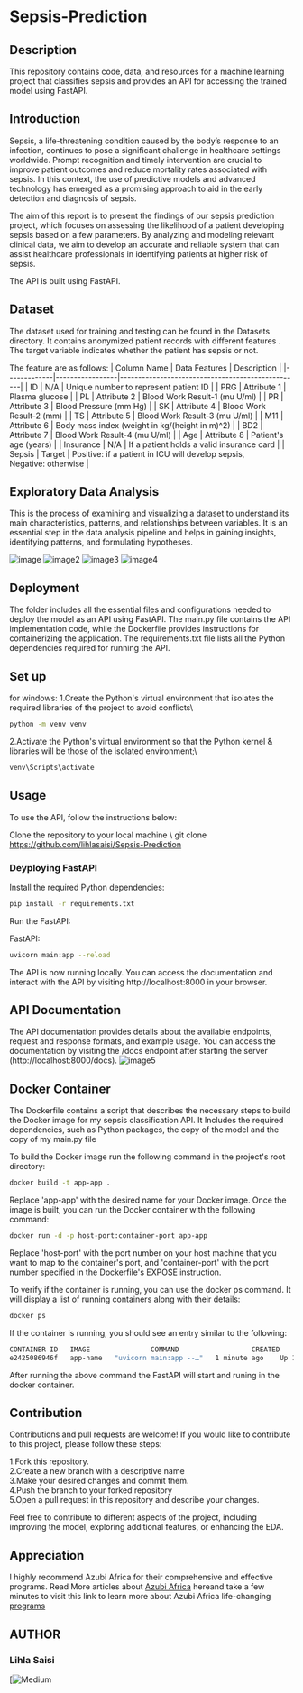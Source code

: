 # Sepsis-Prediction

## Description
This repository contains code, data, and resources for a machine learning project that classifies sepsis and provides an API for accessing the trained model using FastAPI.

## Introduction
Sepsis, a life-threatening condition caused by the body’s response to an infection, continues to pose a significant challenge in healthcare settings worldwide. Prompt recognition and timely intervention are crucial to improve patient outcomes and reduce mortality rates associated with sepsis. In this context, the use of predictive models and advanced technology has emerged as a promising approach to aid in the early detection and diagnosis of sepsis.

The aim of this report is to present the findings of our sepsis prediction project, which focuses on assessing the likelihood of a patient developing sepsis based on a few parameters. By analyzing and modeling relevant clinical data, we aim to develop an accurate and reliable system that can assist healthcare professionals in identifying patients at higher risk of sepsis.

The API is built using FastAPI.

## Dataset
The dataset used for training and testing can be found in the Datasets directory. It contains anonymized patient records with different features . The target variable indicates whether the patient has sepsis or not.

The feature are as follows:
| Column Name | Data Features | Description                                      |
|-------------|-----------------|--------------------------------------------------|
| ID          | N/A             | Unique number to represent patient ID             |
| PRG         | Attribute 1     | Plasma glucose                                   |
| PL          | Attribute 2     | Blood Work Result-1 (mu U/ml)                    |
| PR          | Attribute 3     | Blood Pressure (mm Hg)                           |
| SK          | Attribute 4     | Blood Work Result-2 (mm)                         |
| TS          | Attribute 5     | Blood Work Result-3 (mu U/ml)                    |
| M11         | Attribute 6     | Body mass index (weight in kg/(height in m)^2)   |
| BD2         | Attribute 7     | Blood Work Result-4 (mu U/ml)                    |
| Age         | Attribute 8     | Patient's age (years)                            |
| Insurance   | N/A             | If a patient holds a valid insurance card         |
| Sepsis      | Target          | Positive: if a patient in ICU will develop sepsis,<br> Negative: otherwise |

## Exploratory Data Analysis
This is the process of examining and visualizing a dataset to understand its main characteristics, patterns, and relationships between variables. It is an essential step in the data analysis pipeline and helps in gaining insights, identifying patterns, and formulating hypotheses.

![image](./images/sepsis-1.png)
![image2](./images/Sepsis-comparison.png)
![image3](./images/correlation-heatmap.png)
![image4](./images/sepsis-relationship.png)

## Deployment

The folder includes all the essential files and configurations needed to deploy the model as an API using FastAPI. The main.py file contains the API implementation code, while the Dockerfile provides instructions for containerizing the application. The requirements.txt file lists all the Python dependencies required for running the API.


## Set up

for windows:
1.Create the Python's virtual environment that isolates the required libraries of the project to avoid conflicts\
```bash
python -m venv venv
```
2.Activate the Python's virtual environment so that the Python kernel & libraries will be those of the isolated environment;\
```bash
venv\Scripts\activate
```


## Usage
To use the API, follow the instructions below:

Clone the repository to your local machine \ git clone https://github.com/lihlasaisi/Sepsis-Prediction

### Deyploying FastAPI
Install the required Python dependencies:
```bash
pip install -r requirements.txt
```
Run the FastAPI:

FastAPI:

```bash
uvicorn main:app --reload 
```
The API is now running locally. You can access the documentation and interact with the API by visiting http://localhost:8000 in your browser.

## API Documentation
The API documentation provides details about the available endpoints, request and response formats, and example usage. You can access the documentation by visiting the /docs endpoint after starting the server (http://localhost:8000/docs).
![image5](./images/API.PNG)



##  Docker Container
The Dockerfile contains a script that describes the necessary steps to build the Docker image for my sepsis classification API. It Includes the required dependencies, such as Python packages, the copy of the model and the copy of my main.py file  

To build the Docker image run the following command in the project's root directory:
```bash
docker build -t app-app .
```
Replace 'app-app' with the desired name for your Docker image.
Once the image is built, you can run the Docker container with the following command:
```bash 
docker run -d -p host-port:container-port app-app
```
Replace 'host-port' with the port number on your host machine that you want to map to the container's port, and 'container-port' with the port number specified in the Dockerfile's EXPOSE instruction.

To verify if the container is running, you can use the docker ps command. It will display a list of running containers along with their details:
```bash 
docker ps
```
If the container is running, you should see an entry similar to the following:


```bash
CONTAINER ID   IMAGE               COMMAND                  CREATED          STATUS          PORTS                    NAMES
e2425086946f   app-name   "uvicorn main:app --…"   1 minute ago    Up 1 minute     0.0.0.0:8000->8000/tcp   <container_name>
```

After running the above command the FastAPI will start and runing in the docker container.

## Contribution
Contributions and pull requests are welcome! If you would like to contribute to this project, please follow these steps:

1.Fork this repository.\
2.Create a new branch with a descriptive name \
3.Make your desired changes and commit them.\
4.Push the branch to your forked repository \
5.Open a pull request in this repository and describe your changes.

Feel free to contribute to different aspects of the project, including improving the model, exploring additional features, or enhancing the EDA.

## Appreciation
I highly recommend Azubi Africa for their comprehensive and effective programs. Read More articles about [Azubi Africa](https://medium.com/@azubiafrica) hereand take a few minutes to visit this link to learn more about Azubi Africa life-changing [programs](https://bit.ly/41CGCwK)

## AUTHOR 
### Lihla Saisi
[![Medium](https://medium.com/@lihla.saisi/sepsis-prediction-using-machine-learning-and-fastapi-2a41a90df973)
